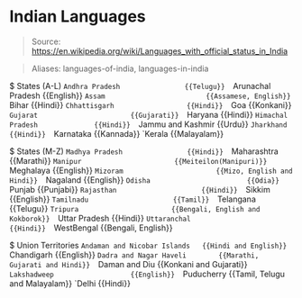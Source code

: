 # Indian Languages

> Source: https://en.wikipedia.org/wiki/Languages_with_official_status_in_India

> Aliases: languages-of-india, languages-in-india

$ States (A-L)
    `Andhra Pradesh                {{Telugu}} 
    `Arunachal Pradesh             {{English}} 
    `Assam                         {{Assamese, English}} 
    `Bihar                         {{Hindi}} 
    `Chhattisgarh                  {{Hindi}} 
    `Goa                           {{Konkani}} 
    `Gujarat                       {{Gujarati}} 
    `Haryana                       {{Hindi}} 
    `Himachal Pradesh              {{Hindi}} 
    `Jammu and Kashmir             {{Urdu}} 
    `Jharkhand                     {{Hindi}} 
    `Karnataka                     {{Kannada}} 
    `Kerala                        {{Malayalam}} 

$ States (M-Z)
    `Madhya Pradesh                {{Hindi}} 
    `Maharashtra                   {{Marathi}} 
    `Manipur                       {{Meiteilon(Manipuri)}} 
    `Meghalaya                     {{English}} 
    `Mizoram                       {{Mizo, English and Hindi}} 
    `Nagaland                      {{English}} 
    `Odisha                        {{Odia}} 
    `Punjab                        {{Punjabi}} 
    `Rajasthan                     {{Hindi}} 
    `Sikkim                        {{English}} 
    `Tamilnadu                     {{Tamil}} 
    `Telangana                     {{Telugu}} 
    `Tripura                       {{Bengali, English and Kokborok}} 
    `Uttar Pradesh                 {{Hindi}} 
    `Uttaranchal                   {{Hindi}} 
    `WestBengal                    {{Bengali, English}} 

$ Union Territories
    `Andaman and Nicobar Islands   {{Hindi and English}} 
    `Chandigarh                    {{English}} 
    `Dadra and Nagar Haveli        {{Marathi, Gujarati and Hindi}} 
    `Daman and Diu                 {{Konkani and Gujarati}} 
    `Lakshadweep                   {{English}} 
    `Puducherry                    {{Tamil, Telugu and Malayalam}} 
    `Delhi                         {{Hindi}} 

